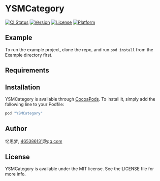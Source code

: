 # YSMCategory

[![CI Status](http://img.shields.io/travis/忆思梦/YSMCategory.svg?style=flat)](https://travis-ci.org/忆思梦/YSMCategory)
[![Version](https://img.shields.io/cocoapods/v/YSMCategory.svg?style=flat)](http://cocoapods.org/pods/YSMCategory)
[![License](https://img.shields.io/cocoapods/l/YSMCategory.svg?style=flat)](http://cocoapods.org/pods/YSMCategory)
[![Platform](https://img.shields.io/cocoapods/p/YSMCategory.svg?style=flat)](http://cocoapods.org/pods/YSMCategory)

## Example

To run the example project, clone the repo, and run `pod install` from the Example directory first.

## Requirements

## Installation

YSMCategory is available through [CocoaPods](http://cocoapods.org). To install
it, simply add the following line to your Podfile:

```ruby
pod "YSMCategory"
```

## Author

忆思梦, 465386131@qq.com

## License

YSMCategory is available under the MIT license. See the LICENSE file for more info.
